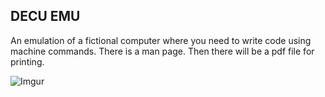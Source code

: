 ## DECU EMU

An emulation of a fictional computer where you need to write code using machine commands. There is a man page. Then there will be a pdf file for printing.

![Imgur](https://i.imgur.com/9sJ2fmc.png)
